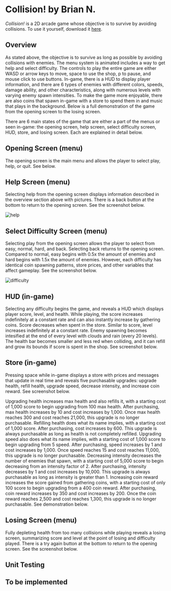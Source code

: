 # Collision! by Brian N.
*Collision!* is a 2D arcade game whose objective is to survive by avoiding collisions. To use it yourself, download it [here]().

## Overview ##
As stated above, the objective is to survive as long as possible by avoiding collisions with enemies. The menu system is animated includes a way to get help and select difficulty. The controls to play the entire game are either WASD or arrow keys to move, space to use the shop, p to pause, and mouse click to use buttons. In-game, there is a HUD to display player information, and there are 6 types of enemies with different colors, speeds, damage ability, and other characteristics, along with numerous levels with varying enemy spawn intensities. To make the game more enjoyable, there are also coins that spawn in-game with a store to spend them in and music that plays in the background. Below is a full demonstration of the game from the opening screen to the losing screen.

There are 6 main states of the game that are either a part of the menus or seen in-game: the opening screen, help screen, select difficulty screen, HUD, store, and losing screen. Each are explained in detail below. 

## Opening Screen (menu) ##
The opening screen is the main menu and allows the player to select play, help, or quit. See below.

## Help Screen (menu) ##
Selecting help from the opening screen displays information described in the overview section above with pictures. There is a back button at the bottom to return to the opening screen. See the screenshot below.

![help](https://user-images.githubusercontent.com/72827220/103484508-52e79b00-4dbd-11eb-8d3c-5f844222aef2.png)

## Select Difficulty Screen (menu) ##
Selecting play from the opening screen allows the player to select from easy, normal, hard, and back. Selecting back returns to the opening screen. Compared to normal, easy begins with 0.5x the amount of enemies and hard begins with 1.5x the amount of enemies. However, each difficulty has identical coin spawning patterns, store prices, and other variables that affect gameplay. See the screenshot below.

![difficulty](https://user-images.githubusercontent.com/72827220/103484515-5b3fd600-4dbd-11eb-9ab7-176aa71b5018.png)

## HUD (in-game) ##
Selecting any difficulty begins the game, and reveals a HUD which displays player score, level, and health. While playing, the score increases indefinitely at a constant rate and can also instantly increase by gathering coins. Score decreases when spent in the store. Similar to score, level increases indefinitely at a constant rate. Enemy spawning becomes intesified at the end of every level with clouds and rain (every 20 levels). The health bar becomes smaller and less red when colliding, and it can refill and grow its bounds if score is spent in the shop. See screenshot below.

## Store (in-game) ## 
Pressing space while in-game displays a store with prices and messages that update in real time and reveals five purchasable upgrades: upgrade health, refill health, upgrade speed, decrease intensity, and increase coin reward. See screenshot below.

Upgrading health increases max health and also refills it, with a starting cost of 1,000 score to begin upgrading from 100 max health. After purchasing, max health increases by 10 and cost increases by 1,000. Once max health reaches 300 and cost reaches 21,000, this upgrade is no longer purchasable. Refilling health does what its name implies, with a starting cost of 1,000 score. After purchasing, cost increases by 600. This upgrade is always purchasable as long as health is not completely refilled. Upgrading speed also does what its name implies, with a starting cost of 1,000 score to begin upgrading from 5 speed. After purchasing, speed increases by 1 and cost increases by 1,000. Once speed reaches 15 and cost reaches 11,000, this upgrade is no longer purchasable. Decreasing intensity decreases the number of enemies that spawn, with a starting cost of 5,000 score to begin decreasing from an intensity factor of 2. After purchasing, intensity decreases by 1 and cost increases by 10,000. This upgrade is always purchasable as long as intensity is greater than 1. Increasing coin reward increases the score gained from gathering coins, with a starting cost of only 100 score to begin upgrading from a 400 coin reward. After purchasing, coin reward increases by 350 and cost increases by 200. Once the coin reward reaches 2,500 and cost reaches 1,300, this upgrade is no longer purchasable. See demonstration below.

## Losing Screen (menu) ##
Fully depleting health from too many collisions while playing reveals a losing screen, summarizing score and level at the point of losing and difficulty played. There is a try again button at the bottom to return to the opening screen. See the screenshot below.

## Unit Testing ##


## To be implemented ##
